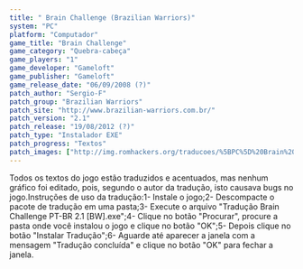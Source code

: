 ```yaml
---
title: " Brain Challenge (Brazilian Warriors)"
system: "PC"
platform: "Computador"
game_title: "Brain Challenge"
game_category: "Quebra-cabeça"
game_players: "1"
game_developer: "Gameloft"
game_publisher: "Gameloft"
game_release_date: "06/09/2008 (?)"
patch_author: "Sergio-F"
patch_group: "Brazilian Warriors"
patch_site: "http://www.brazilian-warriors.com.br/"
patch_version: "2.1"
patch_release: "19/08/2012 (?)"
patch_type: "Instalador EXE"
patch_progress: "Textos"
patch_images: ["http://img.romhackers.org/traducoes/%5BPC%5D%20Brain%20Challenge%20-%20Brazilian%20Warriors%20-%201.jpg","http://img.romhackers.org/traducoes/%5BPC%5D%20Brain%20Challenge%20-%20Brazilian%20Warriors%20-%202.jpg","http://img.romhackers.org/traducoes/%5BPC%5D%20Brain%20Challenge%20-%20Brazilian%20Warriors%20-%203.jpg"]
---
```

Todos os textos do jogo estão traduzidos e acentuados, mas nenhum gráfico foi editado, pois, segundo o autor da tradução, isto causava bugs no jogo.Instruções de uso da tradução:1- Instale o jogo;2- Descompacte o pacote de tradução em uma pasta;3- Execute o arquivo "Tradução Brain Challenge PT-BR 2.1 [BW].exe";4- Clique no botão "Procurar", procure a pasta onde você instalou o jogo e clique no botão "OK";5- Depois clique no botão "Instalar Tradução";6- Aguarde até aparecer a janela com a mensagem "Tradução concluída" e clique no botão "OK" para fechar a janela.